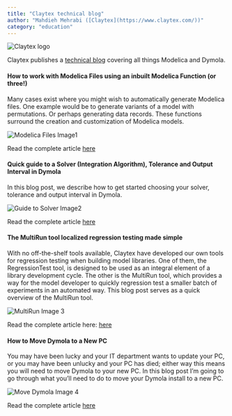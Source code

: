```yaml
---
title: "Claytex technical blog"
author: "Mahdieh Mehrabi ([Claytex](https://www.claytex.com/))"
category: "education"
---
```


![Claytex logo]( https://www.claytex.com/wp-content/uploads/2022/05/Claytex-TECHNIA-COMPANY-RGB-217-90.png "Claytex logo")

Claytex publishes a [technical blog](https://www.linkedin.com/showcase/our-technical-blog/) covering all things Modelica and Dymola.  

#### How to work with Modelica Files using an inbuilt Modelica Function (or three!)

Many cases exist where you might wish to automatically generate Modelica files. One example would be to generate variants of a model with permutations. Or perhaps generating data records. These functions surround the creation and customization of Modelica models.

![Modelica Files Image1]( https://www.claytex.com/wp-content/uploads/2024/03/1.-Modelica-Function-Calls.png " Modelica Files Image1")

Read the complete article [here]( https://www.claytex.com/tech-blog/how-to-work-with-modelica-files-using-an-inbuilt-modelica-function-or-three/)

#### Quick guide to a Solver (Integration Algorithm), Tolerance and Output Interval in Dymola

In this blog post, we describe how to get started choosing your solver, tolerance and output interval in Dymola.

![Guide to Solver Image2]( https://www.claytex.com/wp-content/uploads/2024/03/2.-Quick-guide-to-a-solver.png " Guide to Solver Image2")

Read the complete article [here]( https://www.claytex.com/tech-blog/quick-guide-to-choosing-a-solver-tolerance-and-output-interval-in-dymola/)

#### The MultiRun tool localized regression testing made simple

With no off-the-shelf tools available, Claytex have developed our own tools for regression testing when building model libraries. One of them, the RegressionTest tool, is designed to be used as an integral element of a library development cycle. The other is the MultiRun tool, which provides a way for the model developer to quickly regression test a smaller batch of experiments in an automated way. This blog post serves as a quick overview of the MultiRun tool.

![MultiRun Image 3]( https://www.claytex.com/wp-content/uploads/2024/03/3.-MultiRun.png "MultiRun Image3")

Read the complete article here: [here]( https://www.claytex.com/tech-blog/the-multirun-tool-localized-regression-testing-made-simple/)

#### How to Move Dymola to a New PC

You may have been lucky and your IT department wants to update your PC, or you may have been unlucky and your PC has died; either way this means you will need to move Dymola to your new PC. In this blog post I’m going to go through what you’ll need to do to move your Dymola install to a new PC. 

![Move Dymola Image 4]( https://www.claytex.com/wp-content/uploads/2024/03/4.-Move-Dymola-to-a-new-PCPC.png "Move Dymola Image4")

Read the complete article [here]( https://www.claytex.com/tech-blog/how-to-move-dymola-to-a-new-pc/)
